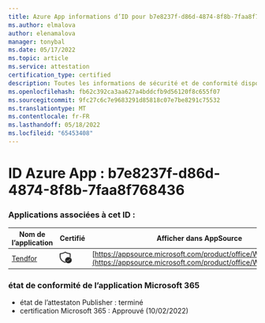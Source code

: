 ```yaml
---
title: Azure App informations d’ID pour b7e8237f-d86d-4874-8f8b-7faa8f768436
ms.author: elmalova
author: elenamalova
manager: tonybal
ms.date: 05/17/2022
ms.topic: article
ms.service: attestation
certification_type: certified
description: Toutes les informations de sécurité et de conformité disponibles pour b7e8237f-d86d-4874-8f8b-7faa8f768436.
ms.openlocfilehash: fb62c392ca3aa627a4bddcfb9d56120f8c655f07
ms.sourcegitcommit: 9fc27c6c7e9683291d85818c07e7be8291c75532
ms.translationtype: MT
ms.contentlocale: fr-FR
ms.lasthandoff: 05/18/2022
ms.locfileid: "65453408"
---
```

# <a name="azure-app-id-b7e8237f-d86d-4874-8f8b-7faa8f768436"></a>ID Azure App : b7e8237f-d86d-4874-8f8b-7faa8f768436


### <a name="apps-associated-with-this-id"></a>Applications associées à cet ID :
| **Nom de l’application** | **Certifié** | **Afficher dans AppSource** |
|--------------|---------------|-----------------------|
| [Tendfor](../forward/WA200002996.md) | <img alt="Certified application badge" src="../media/certified-badge.png" height="25" width="25" /> | [https://appsource.microsoft.com/product/office/WA200002996](https://appsource.microsoft.com/product/office/WA200002996) |

### <a name="microsoft-365-app-compliance-status"></a>état de conformité de l’application Microsoft 365
- état de l’attestaton Publisher : terminé
- certification Microsoft 365 : Approuvé (10/02/2022)
